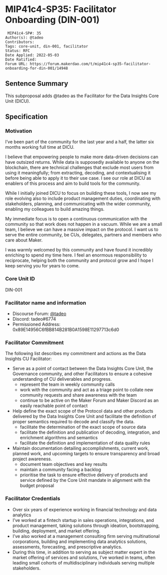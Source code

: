 # MIP41c4-SP35: Facilitator Onboarding (DIN-001)

```
 MIP41c4-SP#: 35
Author(s): @tadeo
Contributors:
Tags: core-unit, din-001, facilitator
Status: RFC
Date Applied: 2022-05-03
Date Ratified:
Forum URL: https://forum.makerdao.com/t/mip41c4-sp35-facilitator-onboarding-for-din-001/14948
```

## Sentence Summary

This subproposal adds @tadeo as the Facilitator for the Data Insights Core Unit (DICU).

## Specification

### Motivation

I’ve been part of the community for the last year and a half, the latter six months working full time at DICU.

I believe that empowering people to make more data-driven decisions can have outsized returns. While data is supposedly available to anyone on the blockchain, there are technical challenges that exclude most users from using it meaningfully; from extracting, decoding, and contextualising it before being able to apply it to their use case. I see our role at DICU as enablers of this process and aim to build tools for the community.

While I initially joined DICU to focus on building these tools, I now see my role evolving also to include product management duties, coordinating with stakeholders, planning, and communicating with the wider community, enabling my colleagues to build amazing things.

My immediate focus is to open a continuous communication with the community so that work does not happen in a vacuum. While we are a small team, I believe we can have a massive impact on the protocol. I want us to serve the entire community, be CUs, delegates, partners and members who care about Maker.

I was warmly welcomed by this community and have found it incredibly enriching to spend my time here. I feel an enormous responsibility to reciprocate, helping both the community and protocol grow and I hope I keep serving you for years to come.

### Core Unit ID

DIN-001

### Facilitator name and information

* Discourse Forum: [@tadeo](https://forum.makerdao.com/u/tadeo/summary)
* Discord: tadeo#6774
* Permissioned Address: 0x89E14956C6fBB814B281B0A1598E11297713c6d0

### Facilitator Commitment

The following list describes my commitment and actions as the Data Insights CU Facilitator:

* Serve as a point of contact between the Data Insights Core Unit, the Governance community, and other Facilitators to ensure a cohesive understanding of CU deliverables and progress.
  * represent the team in weekly community calls
  * work with the community and act as a triage point to collate new community requests and share awareness with the team
  * continue to be active on the Maker Forum and Maker Discord as an easily reachable point of contact
* Help define the exact scope of the Protocol data and other products delivered by the Data Insights Core Unit and facilitate the definition of proper semantics required to decode and classify the data.
  * facilitate the determination of the exact scope of source data
  * facilitate the definition and publication of decoding, integration, and enrichment algorithms and semantics
  * facilitate the definition and implementation of data quality rules
* Maintain documentation detailing accomplishments, current work, planned work, and upcoming targets to ensure transparency and broad project awareness.
  * document team objectives and key results
  * maintain a community facing a backlog
  * prioritise the task to ensure effective delivery of products and service defined by the Core Unit mandate in alignment with the budget proposal

### Facilitator Credentials

* Over six years of experience working in financial technology and data analytics
* I’ve worked at a fintech startup in sales operations, integrations, and product management, taking solutions through ideation, bootstrapping, building, deployment, and market offering.
* I’ve also worked at a management consulting firm serving multinational corporations, building and implementing data analytics solutions, assessments, forecasting, and prescriptive analytics.
* During this time, in addition to serving as subject matter expert in the market offering of services and solutions, I’ve worked in teams, often leading small cohorts of multidisciplinary individuals serving multiple stakeholders.
